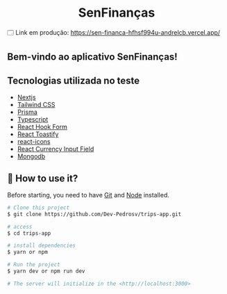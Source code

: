 <h1 align="center"> SenFinanças </h1>

🗔 Link em produção: https://sen-financa-hfhsf994u-andrelcb.vercel.app/

## Bem-vindo ao aplicativo SenFinanças!


## Tecnologias utilizada no teste
- [Nextjs](https://nextjs.org/)
- [Tailwind CSS](https://tailwindcss.com/)
- [Prisma](https://www.prisma.io/)
- [Typescript](https://www.typescriptlang.org/)
- [React Hook Form](https://react-hook-form.com/)
- [React Toastify](https://fkhadra.github.io/react-toastify/introduction)
- [react-icons](https://react-icons.github.io/react-icons)
- [React Currency Input Field](https://www.npmjs.com/package/react-currency-input-field)
- [Mongodb](https://www.mongodb.com/pt-br)


## :closed_book: How to use it?

Before starting, you need to have [Git](https://git-scm.com) and [Node](https://nodejs.org/en/) installed.

```bash
# Clone this project
$ git clone https://github.com/Dev-Pedrosv/trips-app.git

# access
$ cd trips-app

# install dependencies
$ yarn or npm

# Run the project
$ yarn dev or npm run dev

# The server will initialize in the <http://localhost:3000>
```
